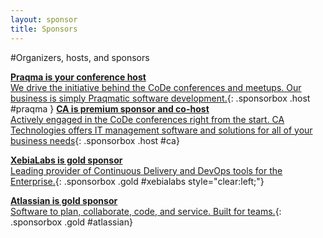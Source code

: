 ```yaml
---
layout: sponsor
title: Sponsors
---
```

#Organizers, hosts, and sponsors


[__Praqma is your conference host__<br/>We drive the initiative behind the CoDe conferences and meetups. Our business is simply Praqmatic  software development.]({{site.root}}/sponsors/praqma.html){: .sponsorbox  .host #praqma }
[__CA is premium sponsor and co-host__<br/>Actively engaged in the CoDe conferences right from the start. CA Technologies offers IT management software and solutions for all of your business needs]({{site.root}}/sponsors/ca.html){: .sponsorbox .host #ca}

[__XebiaLabs is gold sponsor__<br/>Leading provider of Continuous Delivery and DevOps tools for the Enterprise.]({{site.root}}/sponsors/xebialabs.html){: .sponsorbox .gold #xebialabs style="clear:left;"}

[__Atlassian is gold sponsor__<br/>Software to plan, collaborate, code, and service. Built for teams.]({{site.root}}/sponsors/atlassian.html){: .sponsorbox .gold #atlassian}


<div style="clear:both;">&nbsp;</div>


